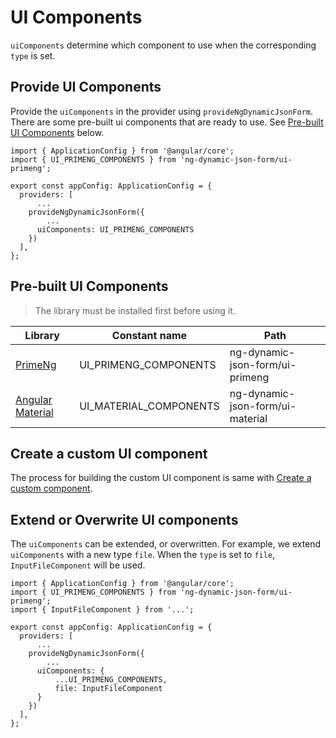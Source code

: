 # UI Components

`uiComponents` determine which component to use when the corresponding `type` is set.

## Provide UI Components

Provide the `uiComponents` in the provider using `provideNgDynamicJsonForm`. There are some pre-built ui components that are ready to use. See [Pre-built UI Components](#pre-built-ui-components) below.

```tsx
import { ApplicationConfig } from '@angular/core';
import { UI_PRIMENG_COMPONENTS } from 'ng-dynamic-json-form/ui-primeng';

export const appConfig: ApplicationConfig = {
  providers: [
	  ...
    provideNgDynamicJsonForm({
	    ...
      uiComponents: UI_PRIMENG_COMPONENTS
    })
  ],
};
```

## Pre-built UI Components

> The library must be installed first before using it.

[PrimeNg]: https://www.npmjs.com/package/primeng
[Angular Material]: https://www.npmjs.com/package/@angular/material

| Library            | Constant name          | Path                             |
| ------------------ | ---------------------- | -------------------------------- |
| [PrimeNg]          | UI_PRIMENG_COMPONENTS  | ng-dynamic-json-form/ui-primeng  |
| [Angular Material] | UI_MATERIAL_COMPONENTS | ng-dynamic-json-form/ui-material |

## Create a custom UI component

The process for building the custom UI component is same with [Create a custom component](../../v8/custom-components/custom-components_en.md#create-a-custom-component).

## Extend or Overwrite UI components

The `uiComponents` can be extended, or overwritten. For example, we extend `uiComponents` with a new type `file`. When the `type` is set to `file`, `InputFileComponent` will be used.

```tsx
import { ApplicationConfig } from '@angular/core';
import { UI_PRIMENG_COMPONENTS } from 'ng-dynamic-json-form/ui-primeng';
import { InputFileComponent } from '...';

export const appConfig: ApplicationConfig = {
  providers: [
	  ...
    provideNgDynamicJsonForm({
	    ...
      uiComponents: {
	      ...UI_PRIMENG_COMPONENTS,
	      file: InputFileComponent
      }
    })
  ],
};
```
